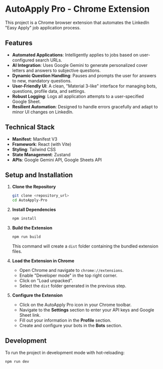 
# AutoApply Pro - Chrome Extension

This project is a Chrome browser extension that automates the LinkedIn "Easy Apply" job application process.

## Features

- **Automated Applications**: Intelligently applies to jobs based on user-configured search URLs.
- **AI Integration**: Uses Google Gemini to generate personalized cover letters and answers to subjective questions.
- **Dynamic Question Handling**: Pauses and prompts the user for answers to new, mandatory questions.
- **User-Friendly UI**: A clean, "Material 3-like" interface for managing bots, questions, profile data, and settings.
- **Robust Logging**: Logs all application attempts to a user-specified Google Sheet.
- **Resilient Automation**: Designed to handle errors gracefully and adapt to minor UI changes on LinkedIn.

## Technical Stack

- **Manifest**: Manifest V3
- **Framework**: React (with Vite)
- **Styling**: Tailwind CSS
- **State Management**: Zustand
- **APIs**: Google Gemini API, Google Sheets API

## Setup and Installation

1.  **Clone the Repository**
    ```bash
    git clone <repository_url>
    cd AutoApply-Pro
    ```

2.  **Install Dependencies**
    ```bash
    npm install
    ```

3.  **Build the Extension**
    ```bash
    npm run build
    ```
    This command will create a `dist` folder containing the bundled extension files.

4.  **Load the Extension in Chrome**
    - Open Chrome and navigate to `chrome://extensions`.
    - Enable "Developer mode" in the top right corner.
    - Click on "Load unpacked".
    - Select the `dist` folder generated in the previous step.

5.  **Configure the Extension**
    - Click on the AutoApply Pro icon in your Chrome toolbar.
    - Navigate to the **Settings** section to enter your API keys and Google Sheet link.
    - Fill out your information in the **Profile** section.
    - Create and configure your bots in the **Bots** section.

## Development

To run the project in development mode with hot-reloading:

```bash
npm run dev